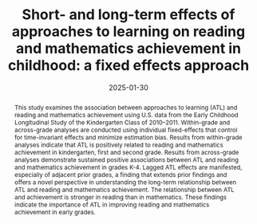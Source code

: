 ---
title: "Short- and long-term effects of approaches to learning on reading and mathematics achievement in childhood: a fixed effects approach"
authors:
- B Zhang
- S Konstantopoulos
date: "2025-01-30"
doi: "https://doi.org/10.1080/13803611.2024.2441785"

publication_types: ["journal-article"]

publication: "*Educational Evaluation and Research*"
abstract: This study examines the association between approaches to learning (ATL) and reading and mathematics achievement using U.S. data from the Early Childhood Longitudinal Study of the Kindergarten Class of 2010–2011. Within-grade and across-grade analyses are conducted using individual fixed-effects that control for time-invariant effects and minimize estimation bias. Results from within-grade analyses indicate that ATL is positively related to reading and mathematics achievement in kindergarten, first and second grade. Results from across-grade analyses demonstrate sustained positive associations between ATL and reading and mathematics achievement in grades K-4. Lagged ATL effects are manifested, especially of adjacent prior grades, a finding that extends prior findings and offers a novel perspective in understanding the long-term relationship between ATL and reading and mathematics achievement. The relationship between ATL and achievement is stronger in reading than in mathematics. These findings indicate the importance of ATL in improving reading and mathematics achievement in early grades.

---